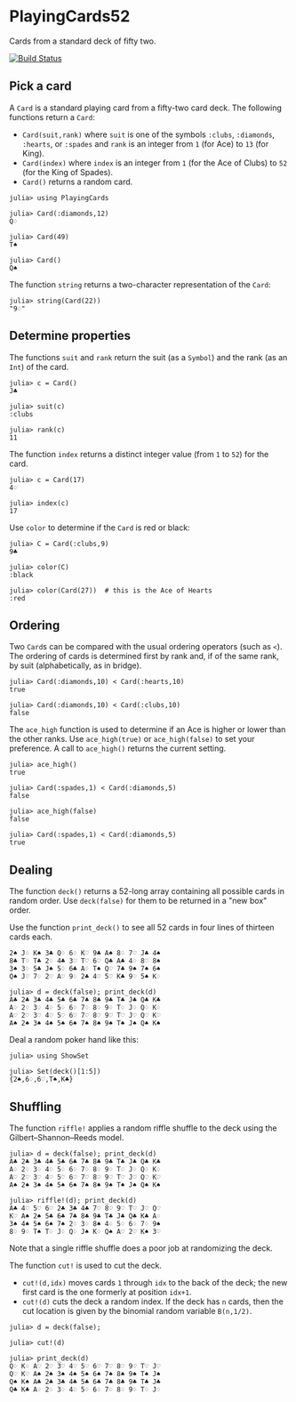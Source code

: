 # PlayingCards52

Cards from a standard deck of fifty two.


[![Build Status](https://travis-ci.com/scheinerman/PlayingCards.jl.svg?branch=master)](https://travis-ci.com/scheinerman/PlayingCards.jl)



## Pick a card

A `Card` is a standard playing card from a fifty-two card deck. The
following functions return a `Card`:
* `Card(suit,rank)` where `suit` is one of the symbols `:clubs`, `:diamonds`,
`:hearts`, or `:spades` and `rank` is an integer from `1` (for Ace) to
`13` (for King).
* `Card(index)` where `index` is an integer from `1` (for the Ace of Clubs)
to `52` (for the King of Spades).
* `Card()` returns a random card.

```
julia> using PlayingCards

julia> Card(:diamonds,12)
Q♢

julia> Card(49)
T♠

julia> Card()
Q♠
```

The function `string` returns a two-character representation of the
`Card`:
```
julia> string(Card(22))
"9♢"
```


## Determine properties

The functions `suit` and `rank` return the suit (as a `Symbol`) and the
rank (as an `Int`) of the card.
```
julia> c = Card()
J♣

julia> suit(c)
:clubs

julia> rank(c)
11
```

The function `index` returns a distinct integer value (from `1` to `52`)
for the card.
```
julia> c = Card(17)
4♢

julia> index(c)
17
```

Use `color` to determine if the `Card` is red or black:
```
julia> C = Card(:clubs,9)
9♣

julia> color(C)
:black

julia> color(Card(27))  # this is the Ace of Hearts
:red
```

## Ordering

Two `Card`s can be compared with the usual ordering operators (such as `<`).
The ordering of cards is determined first by rank and, if of the same rank,
by suit (alphabetically, as in bridge).
```
julia> Card(:diamonds,10) < Card(:hearts,10)
true

julia> Card(:diamonds,10) < Card(:clubs,10)
false
```

The `ace_high` function is used to determine if an Ace is higher
or lower than the other ranks. Use `ace_high(true)` or `ace_high(false)`
to set your preference. A call to `ace_high()` returns the current setting.
```
julia> ace_high()
true

julia> Card(:spades,1) < Card(:diamonds,5)
false

julia> ace_high(false)
false

julia> Card(:spades,1) < Card(:diamonds,5)
true
```

## Dealing

The function `deck()` returns a 52-long array containing all possible
cards in random order. Use `deck(false)` for them to be returned in a
"new box" order.

Use the function `print_deck()` to see all 52 cards in four lines of
thirteen cards each.
```julia> d = deck(); print_deck(d)
2♠ J♢ K♠ 3♣ Q♢ 6♢ K♡ 9♣ A♠ 8♢ 7♡ J♣ 4♠
8♣ T♢ T♣ 2♢ 4♣ 3♡ T♡ 6♡ Q♣ A♣ 4♢ 8♡ 8♠
3♠ 3♢ 5♣ J♠ 5♢ 6♣ A♢ T♠ Q♡ 7♣ 9♠ 7♠ 6♠
Q♠ J♡ 7♢ 2♡ A♡ 9♢ 2♣ 4♡ 5♡ K♣ 9♡ 5♠ K♢

julia> d = deck(false); print_deck(d)
A♣ 2♣ 3♣ 4♣ 5♣ 6♣ 7♣ 8♣ 9♣ T♣ J♣ Q♣ K♣
A♢ 2♢ 3♢ 4♢ 5♢ 6♢ 7♢ 8♢ 9♢ T♢ J♢ Q♢ K♢
A♡ 2♡ 3♡ 4♡ 5♡ 6♡ 7♡ 8♡ 9♡ T♡ J♡ Q♡ K♡
A♠ 2♠ 3♠ 4♠ 5♠ 6♠ 7♠ 8♠ 9♠ T♠ J♠ Q♠ K♠
```

Deal a random poker hand like this:
```
julia> using ShowSet

julia> Set(deck()[1:5])
{2♠,6♢,6♡,T♠,K♣}
```

## Shuffling

The function `riffle!` applies a random riffle shuffle to the deck
using the Gilbert–Shannon–Reeds model.
```
julia> d = deck(false); print_deck(d)
A♣ 2♣ 3♣ 4♣ 5♣ 6♣ 7♣ 8♣ 9♣ T♣ J♣ Q♣ K♣
A♢ 2♢ 3♢ 4♢ 5♢ 6♢ 7♢ 8♢ 9♢ T♢ J♢ Q♢ K♢
A♡ 2♡ 3♡ 4♡ 5♡ 6♡ 7♡ 8♡ 9♡ T♡ J♡ Q♡ K♡
A♠ 2♠ 3♠ 4♠ 5♠ 6♠ 7♠ 8♠ 9♠ T♠ J♠ Q♠ K♠

julia> riffle!(d); print_deck(d)
A♣ 4♡ 5♡ 6♡ 2♣ 3♣ 4♣ 7♡ 8♡ 9♡ T♡ J♡ Q♡
K♡ A♠ 2♠ 5♣ 6♣ 7♣ 8♣ 9♣ T♣ J♣ Q♣ K♣ A♢
3♠ 4♠ 5♠ 6♠ 7♠ 2♢ 3♢ 8♠ 4♢ 5♢ 6♢ 7♢ 9♠
8♢ 9♢ T♠ T♢ J♢ Q♢ J♠ K♢ Q♠ A♡ 2♡ K♠ 3♡
```
Note that a single riffle shuffle does a poor job at randomizing
the deck.

The function `cut!` is used to cut the deck.
* `cut!(d,idx)` moves cards `1` through `idx` to the back of the deck; the
new first card is the one formerly at position `idx+1`.
* `cut!(d)` cuts the deck a random index.  If the deck has `n` cards,
then the cut location is given by the binomial random variable `B(n,1/2)`.


```
julia> d = deck(false);

julia> cut!(d)

julia> print_deck(d)
Q♢ K♢ A♡ 2♡ 3♡ 4♡ 5♡ 6♡ 7♡ 8♡ 9♡ T♡ J♡
Q♡ K♡ A♠ 2♠ 3♠ 4♠ 5♠ 6♠ 7♠ 8♠ 9♠ T♠ J♠
Q♠ K♠ A♣ 2♣ 3♣ 4♣ 5♣ 6♣ 7♣ 8♣ 9♣ T♣ J♣
Q♣ K♣ A♢ 2♢ 3♢ 4♢ 5♢ 6♢ 7♢ 8♢ 9♢ T♢ J♢
```
